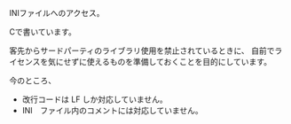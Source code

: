 INIファイルへのアクセス。

Cで書いています。

客先からサードパーティのライブラリ使用を禁止されているときに、
自前でライセンスを気にせずに使えるものを準備しておくことを目的にしています。

今のところ、
* 改行コードは LF しか対応していません。
* INI　ファイル内のコメントには対応していません。
